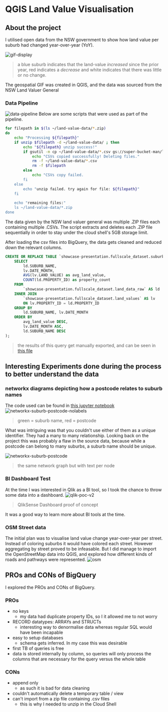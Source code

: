 # QGIS Land Value Visualisation
## About the project
I utilised open data from the NSW government to show how land value per suburb had changed year-over-year (YoY). 

![gif-display](https://raw.githubusercontent.com/omgardner/qgis-land-value-code/master/images/QGIS-yoy-change-land-value.gif)
> a blue suburb indicates that the land-value *increased* since the prior year, red indicates a *decrease* and white indicates that there was little or no change.

The geospatial GIF was created in QGIS, and the data was sourced from the NSW Land Valuer General

### Data Pipeline
![data-pipeline](https://raw.githubusercontent.com/omgardner/qgis-land-value-code/master/images/final-data-pipeline.png)
Below are some scripts that were used as part of the pipeline.
```bash
for filepath in $(ls ~/land-value-data/*.zip)
do
	echo "Processing ${filepath}"
	if unzip $filepath -d ~/land-value-data/ ; then
		echo "${filepath} unzip success!"
		if gsutil -m cp ~/land-value-data/*.csv gs://super-bucket-man/land-value-data ; then
			echo "CSVs copied successfully! Deleting files."
            rm -f ~/land-value-data/*.csv
			rm -f $filepath
		else
			echo "CSVs copy failed.
		fi
	else
		echo "unzip failed. try again for file: ${filepath}"
	fi
	
	echo "remaining files:"
	ls ~/land-value-data/*.zip
done
```
The data given by the NSW land valuer general was multiple .ZIP files each containing multiple .CSVs. The script extracts and deletes each .ZIP file sequentially in order to stay under the cloud shell's 5GB storage limit.

After loading the csv files into BigQuery, the data gets cleaned and reduced down the relevant columns.
```sql
CREATE OR REPLACE TABLE `showcase-presentation.fullscale_dataset.suburb_aggregated_data` AS (
    SELECT
        ld.SUBURB_NAME, 
        lv.DATE_MONTH, 
        AVG(lv.LAND_VALUE) as avg_land_value,
        COUNT(ld.PROPERTY_ID) as property_count
    FROM 
        `showcase-presentation.fullscale_dataset.land_data_raw` AS ld
    INNER JOIN
        `showcase-presentation.fullscale_dataset.land_values` AS lv
        ON lv.PROPERTY_ID = ld.PROPERTY_ID
    GROUP BY
        ld.SUBURB_NAME, lv.DATE_MONTH
    ORDER BY 
        avg_land_value DESC, 
        lv.DATE_MONTH ASC, 
        ld.SUBURB_NAME DESC
);
```
> the results of this query get manually exported, and can be seen in [this file](https://github.com/omgardner/qgis-land-value-code/blob/master/data/results-suburb-aggregated-data.csv)

## Interesting Experiments done during the process to better understand the data
### networkx diagrams depicting how a postcode relates to suburb names
The code used can be found in [this jupyter notebook](https://github.com/omgardner/qgis-land-value-code/blob/master/notebooks/networkx-suburb-postcode-relationship.ipynb)
![networkx-suburb-postcode-nolabels](https://raw.githubusercontent.com/omgardner/qgis-land-value-code/master/images/suburb-postcode-nolabels-network.png)
> green = suburb name, red = postcode

What was intriguing was that you couldn't use either of them as a unique identifier. They had a many to many relationship. Looking back on the project this was probably a flaw in the source data, because while a postcode can belong to many suburbs, a suburb name should be unique.

![networkx-suburb-postcode](https://raw.githubusercontent.com/omgardner/qgis-land-value-code/master/images/suburb-postcode-network.png)
> the same network graph but with text per node

### BI Dashboard Test
At the time I was interested in Qlik as a BI tool, so I took the chance to throw some data into a dashboard.
![qlik-poc-v2](https://raw.githubusercontent.com/omgardner/qgis-land-value-code/master/images/qlik-dash.png)
> QlikSense Dashboard proof of concept

It was a good way to learn more about BI tools at the time. 

### OSM Street data
The initial plan was to visualise land value change year-over-year per street. Instead of coloring suburbs it would have colored each street. However aggregating by street proved to be infeasable. 
But I did manage to import the OpenStreetMap data into QGIS, and explored how different kinds of roads and pathways were represented.
![osm](https://raw.githubusercontent.com/omgardner/qgis-land-value-code/master/images/image42-1.png)

## PROs and CONs of BigQuery
I explored the PROs and CONs of BigQuery.
### PROs
- no keys
    - my data had duplicate property IDs, so I it allowed me to not worry
- RECORD datatypes: ARRAYs and STRUCTs
    - interesting way to denormalise data whereas regular SQL would have been incapable
- easy to setup databases
    - schema gets inferred. In my case this was desirable
- first TB of queries is free
- data is stored internally by column, so queries will only process the columns that are necessary for the query versus the whole table
### CONs
- append only
    - as such it is bad for data cleaning
- couldn't automatically delete a temporary table / view
- can't import from a zip file containing .csv files
    - this is why I needed to unzip in the Cloud Shell
